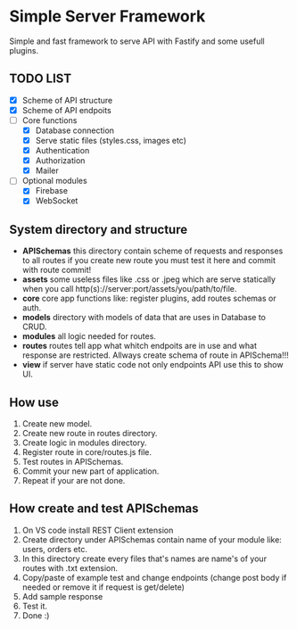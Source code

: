 # **Simple Server Framework**

Simple and fast framework to serve API with Fastify and some usefull plugins.

## **TODO LIST**

- [x] Scheme of API structure
- [x] Scheme of API endpoits
- [ ] Core functions
  - [x] Database connection
  - [x] Serve static files (styles.css, images etc)
  - [x] Authentication
  - [x] Authorization
  - [x] Mailer
- [ ] Optional modules
  - [x] Firebase
  - [x] WebSocket

## **System directory and structure**

- **APISchemas** this directory contain scheme of requests and responses to all routes if you create new route you must test it here and commit with route commit!
- **assets** some useless files like .css or .jpeg which are serve statically when you call http(s)://server:port/assets/you/path/to/file.
- **core** core app functions like: register plugins, add routes schemas or auth.
- **models** directory with models of data that are uses in Database to CRUD.
- **modules** all logic needed for routes.
- **routes** routes tell app what whitch endpoits are in use and what response are restricted. Allways create schema of route in APISchema!!!
- **view** if server have static code not only endpoints API use this to show UI.

## **How use**

1. Create new model.
2. Create new route in routes directory.
3. Create logic in modules directory.
4. Register route in core/routes.js file.
5. Test routes in APISchemas.
6. Commit your new part of application.
7. Repeat if your are not done.

## **How create and test APISchemas**

1. On VS code install REST Client extension
2. Create directory under APISchemas contain name of your module like: users, orders etc.
3. In this directory create every files that's names are name's of your routes with .txt extension.
4. Copy/paste of example test and change endpoints (change post body if needed or remove it if request is get/delete)
5. Add sample response
6. Test it.
7. Done :)
